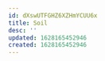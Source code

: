 ```yaml
---
id: dXswUTFGHZ6XZHmYCUU6x
title: Soil
desc: ''
updated: 1628165452946
created: 1628165452946
---
```


